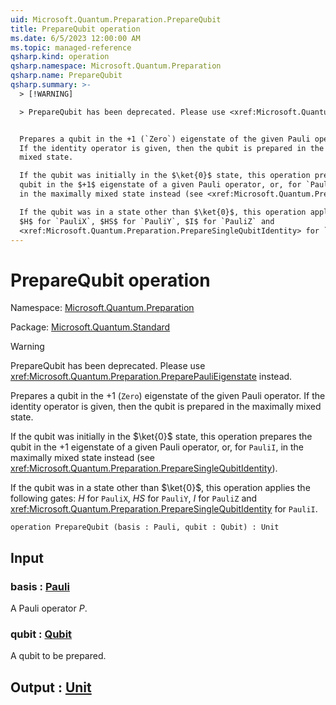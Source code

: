 ```yaml
---
uid: Microsoft.Quantum.Preparation.PrepareQubit
title: PrepareQubit operation
ms.date: 6/5/2023 12:00:00 AM
ms.topic: managed-reference
qsharp.kind: operation
qsharp.namespace: Microsoft.Quantum.Preparation
qsharp.name: PrepareQubit
qsharp.summary: >-
  > [!WARNING]

  > PrepareQubit has been deprecated. Please use <xref:Microsoft.Quantum.Preparation.PreparePauliEigenstate> instead.


  Prepares a qubit in the +1 (`Zero`) eigenstate of the given Pauli operator.
  If the identity operator is given, then the qubit is prepared in the maximally
  mixed state.

  If the qubit was initially in the $\ket{0}$ state, this operation prepares the
  qubit in the $+1$ eigenstate of a given Pauli operator, or, for `PauliI`,
  in the maximally mixed state instead (see <xref:Microsoft.Quantum.Preparation.PrepareSingleQubitIdentity>).

  If the qubit was in a state other than $\ket{0}$, this operation applies the following gates:
  $H$ for `PauliX`, $HS$ for `PauliY`, $I$ for `PauliZ` and
  <xref:Microsoft.Quantum.Preparation.PrepareSingleQubitIdentity> for `PauliI`.
---
```


# PrepareQubit operation

Namespace: [Microsoft.Quantum.Preparation](xref:Microsoft.Quantum.Preparation)

Package: [Microsoft.Quantum.Standard](https://nuget.org/packages/Microsoft.Quantum.Standard)


> [!WARNING]
> PrepareQubit has been deprecated. Please use <xref:Microsoft.Quantum.Preparation.PreparePauliEigenstate> instead.

Prepares a qubit in the +1 (`Zero`) eigenstate of the given Pauli operator.If the identity operator is given, then the qubit is prepared in the maximallymixed state.If the qubit was initially in the $\ket{0}$ state, this operation prepares thequbit in the $+1$ eigenstate of a given Pauli operator, or, for `PauliI`,in the maximally mixed state instead (see <xref:Microsoft.Quantum.Preparation.PrepareSingleQubitIdentity>).If the qubit was in a state other than $\ket{0}$, this operation applies the following gates:$H$ for `PauliX`, $HS$ for `PauliY`, $I$ for `PauliZ` and<xref:Microsoft.Quantum.Preparation.PrepareSingleQubitIdentity> for `PauliI`.

```qsharp
operation PrepareQubit (basis : Pauli, qubit : Qubit) : Unit
```


## Input

### basis : [Pauli](xref:microsoft.quantum.qsharp.valueliterals#pauli-literals)

A Pauli operator $P$.


### qubit : [Qubit](xref:microsoft.quantum.qsharp.valueliterals#qubit-literals)

A qubit to be prepared.



## Output : [Unit](xref:microsoft.quantum.qsharp.valueliterals#unit-literal)

